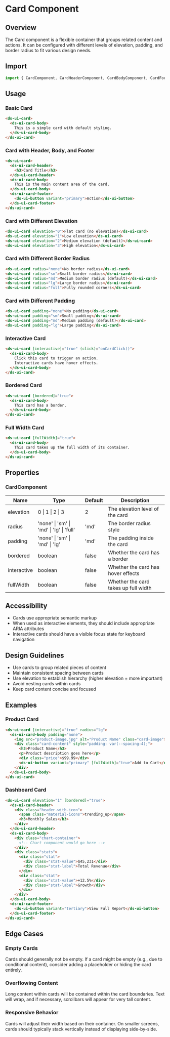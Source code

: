 # Card Component

## Overview
The Card component is a flexible container that groups related content and actions. It can be configured with different levels of elevation, padding, and border radius to fit various design needs.

## Import
```typescript
import { CardComponent, CardHeaderComponent, CardBodyComponent, CardFooterComponent } from '@design-system/ui';
```

## Usage

### Basic Card
```html
<ds-ui-card>
  <ds-ui-card-body>
    This is a simple card with default styling.
  </ds-ui-card-body>
</ds-ui-card>
```

### Card with Header, Body, and Footer
```html
<ds-ui-card>
  <ds-ui-card-header>
    <h3>Card Title</h3>
  </ds-ui-card-header>
  <ds-ui-card-body>
    This is the main content area of the card.
  </ds-ui-card-body>
  <ds-ui-card-footer>
    <ds-ui-button variant="primary">Action</ds-ui-button>
  </ds-ui-card-footer>
</ds-ui-card>
```

### Card with Different Elevation
```html
<ds-ui-card elevation="0">Flat card (no elevation)</ds-ui-card>
<ds-ui-card elevation="1">Low elevation</ds-ui-card>
<ds-ui-card elevation="2">Medium elevation (default)</ds-ui-card>
<ds-ui-card elevation="3">High elevation</ds-ui-card>
```

### Card with Different Border Radius
```html
<ds-ui-card radius="none">No border radius</ds-ui-card>
<ds-ui-card radius="sm">Small border radius</ds-ui-card>
<ds-ui-card radius="md">Medium border radius (default)</ds-ui-card>
<ds-ui-card radius="lg">Large border radius</ds-ui-card>
<ds-ui-card radius="full">Fully rounded corners</ds-ui-card>
```

### Card with Different Padding
```html
<ds-ui-card padding="none">No padding</ds-ui-card>
<ds-ui-card padding="sm">Small padding</ds-ui-card>
<ds-ui-card padding="md">Medium padding (default)</ds-ui-card>
<ds-ui-card padding="lg">Large padding</ds-ui-card>
```

### Interactive Card
```html
<ds-ui-card [interactive]="true" (click)="onCardClick()">
  <ds-ui-card-body>
    Click this card to trigger an action. 
    Interactive cards have hover effects.
  </ds-ui-card-body>
</ds-ui-card>
```

### Bordered Card
```html
<ds-ui-card [bordered]="true">
  <ds-ui-card-body>
    This card has a border.
  </ds-ui-card-body>
</ds-ui-card>
```

### Full Width Card
```html
<ds-ui-card [fullWidth]="true">
  <ds-ui-card-body>
    This card takes up the full width of its container.
  </ds-ui-card-body>
</ds-ui-card>
```

## Properties

### CardComponent

| Name | Type | Default | Description |
|------|------|---------|-------------|
| elevation | 0 \| 1 \| 2 \| 3 | 2 | The elevation level of the card |
| radius | 'none' \| 'sm' \| 'md' \| 'lg' \| 'full' | 'md' | The border radius style |
| padding | 'none' \| 'sm' \| 'md' \| 'lg' | 'md' | The padding inside the card |
| bordered | boolean | false | Whether the card has a border |
| interactive | boolean | false | Whether the card has hover effects |
| fullWidth | boolean | false | Whether the card takes up full width |

## Accessibility
- Cards use appropriate semantic markup
- When used as interactive elements, they should include appropriate ARIA attributes
- Interactive cards should have a visible focus state for keyboard navigation

## Design Guidelines
- Use cards to group related pieces of content
- Maintain consistent spacing between cards
- Use elevation to establish hierarchy (higher elevation = more important)
- Avoid nesting cards within cards
- Keep card content concise and focused

## Examples

### Product Card
```html
<ds-ui-card [interactive]="true" radius="lg">
  <ds-ui-card-body padding="none">
    <img src="product-image.jpg" alt="Product Name" class="card-image">
    <div class="card-content" style="padding: var(--spacing-4);">
      <h3>Product Name</h3>
      <p>Product description goes here</p>
      <div class="price">$99.99</div>
      <ds-ui-button variant="primary" [fullWidth]="true">Add to Cart</ds-ui-button>
    </div>
  </ds-ui-card-body>
</ds-ui-card>
```

### Dashboard Card
```html
<ds-ui-card elevation="1" [bordered]="true">
  <ds-ui-card-header>
    <div class="header-with-icon">
      <span class="material-icons">trending_up</span>
      <h3>Monthly Sales</h3>
    </div>
  </ds-ui-card-header>
  <ds-ui-card-body>
    <div class="chart-container">
      <!-- Chart component would go here -->
    </div>
    <div class="stats">
      <div class="stat">
        <div class="stat-value">$45,231</div>
        <div class="stat-label">Total Revenue</div>
      </div>
      <div class="stat">
        <div class="stat-value">+12.5%</div>
        <div class="stat-label">Growth</div>
      </div>
    </div>
  </ds-ui-card-body>
  <ds-ui-card-footer>
    <ds-ui-button variant="tertiary">View Full Report</ds-ui-button>
  </ds-ui-card-footer>
</ds-ui-card>
```

## Edge Cases

### Empty Cards
Cards should generally not be empty. If a card might be empty (e.g., due to conditional content), consider adding a placeholder or hiding the card entirely.

### Overflowing Content
Long content within cards will be contained within the card boundaries. Text will wrap, and if necessary, scrollbars will appear for very tall content.

### Responsive Behavior
Cards will adjust their width based on their container. On smaller screens, cards should typically stack vertically instead of displaying side-by-side.
